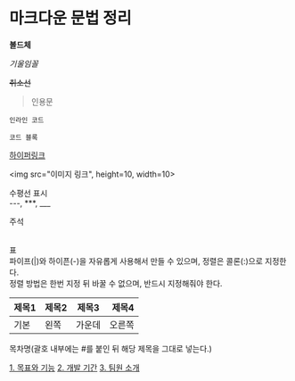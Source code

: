# 마크다운 문법 정리

**볼드체**

*기울임꼴*	

~~취소선~~

> 인용문

`인라인 코드`

```프로그래밍_언어
코드 블록
```

[하이퍼링크](www.example.com)

<img src="이미지 링크", height=10, width=10>

수평선 표시<br>
---, ***, ___

주석<br>
<!-- 주석 -->

<br>
표<br>
파이프(|)와 하이픈(-)을 자유롭게 사용해서 만들 수 있으며, 정렬은 콜론(:)으로 지정한다.<br>
정렬 방법은 한번 지정 뒤 바꿀 수 없으며, 반드시 지정해줘야 한다.<br>

| 제목1 | 제목2 | 제목3 | 제목4 |
| --- | :-- | :--: | --: | 
| 기본 | 왼쪽 | 가운데 | 오른쪽 |


목차명(괄호 내부에는 #를 붙인 뒤 해당 제목을 그대로 넣는다.)

[1. 목표와 기능](#1-목표와-기능)
[2. 개발 기간](#2-개발-기간)
[3. 팀원 소개](#마크다운-문법-정리)